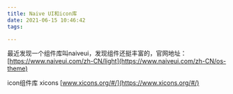 ```yaml
---
title: Naive UI和icon库
date: 2021-06-15 10:46:42
tags:

---
```


最近发现一个组件库叫naiveui，发现组件还挺丰富的，官网地址：[https://www.naiveui.com/zh-CN/light](https://www.naiveui.com/zh-CN/os-theme)

icon组件库 xicons [www.xicons.org/#/](https://www.xicons.org/#/)